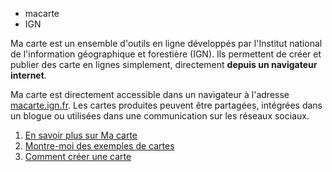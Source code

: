 - macarte
- IGN

Ma carte est un ensemble d'outils en ligne développés par l'Institut national de l'information géographique et forestière (IGN).
Ils permettent de créer et publier des carte en lignes simplement, directement **depuis un navigateur internet**.

Ma carte est directement accessible dans un navigateur à l'adresse [macarte.ign.fr](https://macarte.ign.fr).
Les cartes produites peuvent être partagées, intégrées dans un blogue ou utilisées dans une communication sur les réseaux sociaux.

1. [En savoir plus sur Ma carte](./historique.md)
2. [Montre-moi des exemples de cartes](./exemples.md)
3. [Comment créer une carte](./créer_une_carte.md)